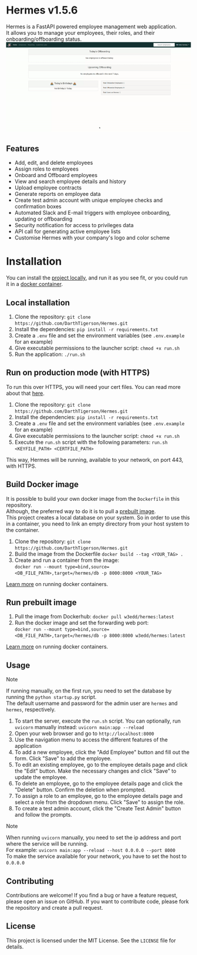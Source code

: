 # Hermes v1.5.6

Hermes is a FastAPI powered employee management web application.  
It allows you to manage your employees, their roles, and their onboarding/offboarding status.
![Capture of Hermes](static/img/capture.gif)

## Features

- Add, edit, and delete employees
- Assign roles to employees
- Onboard and Offboard employees
- View and search employee details and history
- Upload employee contracts
- Generate reports on employee data
- Create test admin account with unique employee checks and confirmation boxes
- Automated Slack and E-mail triggers with employee onboarding, updating or offboarding
- Security notification for access to privileges data
- API call for generating active employee lists
- Customise Hermes with your company's logo and color scheme

# Installation

You can install the [project locally](#local-installation), and run it as you see fit, or you could run it in a [docker container](#run-docker-image).

## Local installation

1. Clone the repository: `git clone https://github.com/DarthTigerson/Hermes.git`
2. Install the dependencies: `pip install -r requirements.txt`
3. Create a `.env` file and set the environment variables (see `.env.example` for an example)
4. Give executable permissions to the launcher script: `chmod +x run.sh`
5. Run the application: `./run.sh`

## Run on production mode (with HTTPS)

To run this over HTTPS, you will need your cert files.
You can read more about that [here](https://letsencrypt.org/).

1. Clone the repository: `git clone https://github.com/DarthTigerson/Hermes.git`
2. Install the dependencies: `pip install -r requirements.txt`
3. Create a `.env` file and set the environment variables (see `.env.example` for an example)
4. Give executable permissions to the launcher script: `chmod +x run.sh`
5. Execute the `run.sh` script with the following parameters: `run.sh <KEYFILE_PATH> <CERTFILE_PATH>`

This way, Hermes will be running, available to your network, on port 443, with HTTPS.

## Build Docker image

It is possible to build your own docker image from the `Dockerfile` in this repository.  
Although, the preferred way to do it is to pull a [prebuilt image](#run-prebuilt-image).   
This project creates a local database on your system. So in order to use this in a container,
you need to link an empty directory from your host system to the container.

1. Clone the repository: `git clone https://github.com/DarthTigerson/Hermes.git`
2. Build the image from the Dockerfile `docker build --tag <YOUR_TAG> .`
3. Create and run a container from the image:  
`docker run --mount type=bind,source=<DB_FILE_PATH>,target=/hermes/db -p 8000:8000 <YOUR_TAG>`  

[Learn more](https://docs.docker.com/engine/reference/commandline/run/) on running docker containers.

## Run prebuilt image

1. Pull the image from Dockerhub: `docker pull w3edd/hermes:latest`
2. Run the docker image and set the forwarding web port:  
`docker run --mount type=bind,source=<DB_FILE_PATH>,target=/hermes/db -p 8000:8000 w3edd/hermes:latest`  

[Learn more](https://docs.docker.com/engine/reference/commandline/run/) on running docker containers.

## Usage

> [!NOTE]  
> If running manually, on the first run, you need to set the database by running the `python startup.py` script.  
> The default username and password for the admin user are `hermes` and `hermes`, respectively.

1. To start the server, execute the `run.sh` script. You can optionally, run `uvicorn` manually instead: `uvicorn main:app --reload`
2. Open your web browser and go to `http://localhost:8000`
3. Use the navigation menu to access the different features of the application
4. To add a new employee, click the "Add Employee" button and fill out the form. Click "Save" to add the employee.
5. To edit an existing employee, go to the employee details page and click the "Edit" button. Make the necessary changes and click "Save" to update the employee.
6. To delete an employee, go to the employee details page and click the "Delete" button. Confirm the deletion when prompted.
7. To assign a role to an employee, go to the employee details page and select a role from the dropdown menu. Click "Save" to assign the role.
8. To create a test admin account, click the "Create Test Admin" button and follow the prompts.

> [!NOTE]
> When running `uvicorn` manually, you need to set the ip address and port where the service will be running.  
> For example: `uvicorn main:app --reload --host 0.0.0.0 --port 8000`  
> To make the service available for your network, you have to set the host to `0.0.0.0`

## Contributing

Contributions are welcome! If you find a bug or have a feature request, please open an issue on GitHub. If you want to contribute code, please fork the repository and create a pull request.

## License

This project is licensed under the MIT License. See the `LICENSE` file for details.
